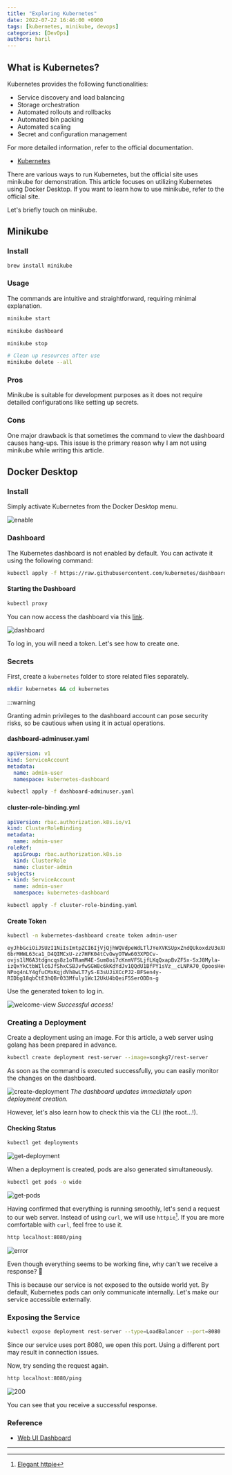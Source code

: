 ```yaml
---
title: "Exploring Kubernetes"
date: 2022-07-22 16:46:00 +0900
tags: [kubernetes, minikube, devops]
categories: [DevOps]
authors: haril
---
```


## What is Kubernetes?

Kubernetes provides the following functionalities:

- Service discovery and load balancing
- Storage orchestration
- Automated rollouts and rollbacks
- Automated bin packing
- Automated scaling
- Secret and configuration management

For more detailed information, refer to the official documentation.

- [Kubernetes](https://kubernetes.io/ko/docs/concepts/overview/what-is-kubernetes/)

There are various ways to run Kubernetes, but the official site uses minikube for demonstration. This article focuses on utilizing Kubernetes using Docker Desktop. If you want to learn how to use minikube, refer to the official site.

Let's briefly touch on minikube.

## Minikube

### Install

```bash
brew install minikube
```

### Usage

The commands are intuitive and straightforward, requiring minimal explanation.

```bash
minikube start
```

```bash
minikube dashboard
```

```bash
minikube stop
```

```bash
# Clean up resources after use
minikube delete --all
```

### Pros

Minikube is suitable for development purposes as it does not require detailed configurations like setting up secrets.

### Cons

One major drawback is that sometimes the command to view the dashboard causes hang-ups. This issue is the primary reason why I am not using minikube while writing this article.

## Docker Desktop

### Install

Simply activate Kubernetes from the Docker Desktop menu.

![enable](./enable-kube.webp)

### Dashboard

The Kubernetes dashboard is not enabled by default. You can activate it using the following command:

```bash
kubectl apply -f https://raw.githubusercontent.com/kubernetes/dashboard/v2.5.0/aio/deploy/recommended.yaml
```

#### Starting the Dashboard

```bash
kubectl proxy
```

You can now access the dashboard via this [link](http://localhost:8001/api/v1/namespaces/kubernetes-dashboard/services/https:kubernetes-dashboard:/proxy/).

![dashboard](./dashboard-login.webp)

To log in, you will need a token. Let's see how to create one.

### Secrets

First, create a `kubernetes` folder to store related files separately.

```bash
mkdir kubernetes && cd kubernetes
```

:::warning

Granting admin privileges to the dashboard account can pose security risks, so be cautious when using it in actual operations.

#### dashboard-adminuser.yaml

```yaml
apiVersion: v1
kind: ServiceAccount
metadata:
  name: admin-user
  namespace: kubernetes-dashboard
```

```bash
kubectl apply -f dashboard-adminuser.yaml
```

#### cluster-role-binding.yml

```yaml
apiVersion: rbac.authorization.k8s.io/v1
kind: ClusterRoleBinding
metadata:
  name: admin-user
roleRef:
  apiGroup: rbac.authorization.k8s.io
  kind: ClusterRole
  name: cluster-admin
subjects:
- kind: ServiceAccount
  name: admin-user
  namespace: kubernetes-dashboard
```

```bash
kubectl apply -f cluster-role-binding.yaml
```

#### Create Token

```bash
kubectl -n kubernetes-dashboard create token admin-user
```

```text
eyJhbGciOiJSUzI1NiIsImtpZCI6IjVjQjhWQVdpeWdLTlJYeXVKSUpxZndQUkoxdzU3eXFvM2dtMHJQZGY4TUkifQ.eyJhdWQiOlsiaHR0cHM6Ly9rdWJlcm5ldGVzLmRlZmF1bHQuc3ZjLmNsdXN0ZXIubG9jYWwiXSwiZXhwIjox7jU4NTA3NTY1LCJpYXQiOjE2NTg1MDM5NjUsImlzcyI6Imh0dHBzOi8va3ViZXJuZXRlcy5kZWZhdWx0LnN2Yy5jbHVzdGVyLmxvY2FsIiwia3ViZXJuZXRlcy5pbyI6eyJuYW4lc3BhY2UiOiJrdWJlcm5ldGVzLWRhc2hib2FyZCIsInNlcnZpY2VhY2NvdW55Ijp7Im5hbWUiOiJhZG1pbi11c2VyIiwidWlkIjoiZTRkODM5NjQtZWE2MC00ZWI0LTk1NDgtZjFjNWQ3YWM4ZGQ3In19LCJuYmYiOjE2NTg1MDM5NjUsInN1YiI6InN5c3RlbTpzZXJ2aWNlYWNjb3VudDprdWJlcm5ldGVzLWRhc2hib2FyZDphZG1pbi11c2VyIn1.RjoUaQnhTVKvzpAx_rToItI8HTZsr-6brMHWL63ca1_D4QIMCxU-zz7HFK04tCvOwyOTWw603XPDCv-ovjs1lM6A3tdgncqs8z1oTRamM4E-Sum8oi7cKnmVFSLjfLKqQxapBvZF5x-SxJ8Myla-izQxYkCtbWIlc6JfShxCSBJvfwSGW8c6kKdYdJv1QQdU1BfPY1sVz__cLNPA70_OpoosHevfVV86hsMvxCwVkNQHIpGlBX-NPog4nLY4gfuCMxKqjdVh8wLT7yS-E3sUJiXCcPJ2-BFSen4y-RIDbg18qbCtE3hQBr033Mfuly1Wc12UkU4bQeiF5SerODDn-g
```

Use the generated token to log in.

![welcome-view](./welcome.webp)
_Successful access!_

### Creating a Deployment

Create a deployment using an image. For this article, a web server using golang has been prepared in advance.

```bash
kubectl create deployment rest-server --image=songkg7/rest-server
```

As soon as the command is executed successfully, you can easily monitor the changes on the dashboard.

![create-deployment](./create-deployment.webp)
_The dashboard updates immediately upon deployment creation._

However, let's also learn how to check this via the CLI (the root...!).

#### Checking Status

```bash
kubectl get deployments
```

![get-deployment](./get-deployment.webp)

When a deployment is created, pods are also generated simultaneously.

```bash
kubectl get pods -o wide
```

![get-pods](./get-pods.webp)

Having confirmed that everything is running smoothly, let's send a request to our web server. Instead of using `curl`, we will use `httpie`[^footnote]. If you are more comfortable with `curl`, feel free to use it.

```bash
http localhost:8080/ping
```

![error](./http-error.webp)

Even though everything seems to be working fine, why can't we receive a response? 🤔

This is because our service is not exposed to the outside world yet. By default, Kubernetes pods can only communicate internally. Let's make our service accessible externally.

### Exposing the Service

```bash
kubectl expose deployment rest-server --type=LoadBalancer --port=8080
```

Since our service uses port 8080, we open this port. Using a different port may result in connection issues.

Now, try sending the request again.

```bash
http localhost:8080/ping
```

![200](./rest-server-200.webp)

You can see that you receive a successful response.

### Reference

- [Web UI Dashboard](https://kubernetes.io/ko/docs/tasks/access-application-cluster/web-ui-dashboard/)

---

[^footnote]: [Elegant httpie](https://songkg7.github.io/posts/httpie/)